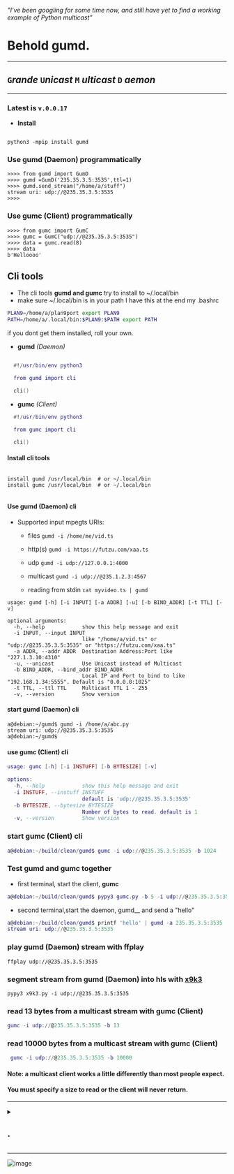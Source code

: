 <I> "I've been googling for some time now, and still have yet to find a working example of Python multicast"</I>

#  Behold gumd.

---
## `G`<I>rande</I> `U`<I>nicast</I> `M` <I>ulticast</I> `D` <I>aemon</I> 


---

### Latest is `v.0.0.17`



* __Install__

```smalltalk

python3 -mpip install gumd

```

### Use gumd (Daemon) programmatically
```py3
>>>> from gumd import GumD
>>>> gumd =GumD('235.35.3.5:3535',ttl=1)
>>>> gumd.send_stream("/home/a/stuff")
stream uri: udp://@235.35.3.5:3535
>>>>
```
### Use gumc (Client) programmatically
```py3
>>>> from gumc import GumC
>>>> gumc = GumC("udp://@235.35.3.5:3535")
>>>> data = gumc.read(8)
>>>> data
b'Helloooo'

```
## Cli tools
* The cli tools __gumd and gumc__ try to install to ~/.local/bin
* make sure ~/.local/bin is in your path I have this at the end my .bashrc 
```sh
PLAN9=/home/a/plan9port export PLAN9
PATH=/home/a/.local/bin:$PLAN9:$PATH export PATH
```
 if you dont get them installed, roll your own.
 
* __gumd__ _(Daemon)_

 ```lua

   #!/usr/bin/env python3

   from gumd import cli 

   cli()
```

* __gumc__ _(Client)_

```lua
  #!/usr/bin/env python3

  from gumc import cli 

  cli()


```
#### Install cli tools
```

install gumd /usr/local/bin  # or ~/.local/bin
install gumc /usr/local/bin  # or ~/.local/bin


```
#### __Use gumd (Daemon) cli__

   * Supported input mpegts URIs:
   
     
     * files  `gumd -i /home/me/vid.ts`
     
     * http(s) `gumd -i https://futzu.com/xaa.ts`
     
     * udp `gumd -i udp://127.0.0.1:4000`

     * multicast `gumd -i udp://@235.1.2.3:4567`
     
     * reading from stdin `cat myvideo.ts | gumd`

```smalltalk
usage: gumd [-h] [-i INPUT] [-a ADDR] [-u] [-b BIND_ADDR] [-t TTL] [-v]

optional arguments:
  -h, --help            show this help message and exit
  -i INPUT, --input INPUT
                        like "/home/a/vid.ts" or "udp://@235.35.3.5:3535" or "https://futzu.com/xaa.ts"
  -a ADDR, --addr ADDR  Destination Address:Port like "227.1.3.10:4310"
  -u, --unicast         Use Unicast instead of Multicast
  -b BIND_ADDR, --bind_addr BIND_ADDR
                        Local IP and Port to bind to like "192.168.1.34:5555". Default is "0.0.0.0:1025"
  -t TTL, --ttl TTL     Multicast TTL 1 - 255
  -v, --version         Show version

```
#### __start gumd (Daemon) cli__
```smalltalk
a@debian:~/gumd$ gumd -i /home/a/abc.py 
stream uri: udp://@235.35.3.5:3535
a@debian:~/gumd$ 
```
#### __use gumc (Client) cli__
```lua
usage: gumc [-h] [-i INSTUFF] [-b BYTESIZE] [-v]

options:
  -h, --help            show this help message and exit
  -i INSTUFF, --instuff INSTUFF
                        default is 'udp://@235.35.3.5:3535'
  -b BYTESIZE, --bytesize BYTESIZE
                        Number of bytes to read. default is 1
  -v, --version         Show version
```

### start gumc (Client) cli
```lua
a@debian:~/build/clean/gumd$ gumc -i udp://@235.35.3.5:3535 -b 1024

```
### Test gumd and gumc together
* first terminal, start the client, __gumc__
```lua
a@debian:~/build/clean/gumd$ pypy3 gumc.py -b 5 -i udp://@235.35.3.5:3535
```
* second terminal,start the daemon, gumd__ and send a "hello"
```lua
a@debian:~/build/clean/gumd$ printf 'hello' | gumd -a 235.35.3.5:3535
stream uri: udp://@235.35.3.5:3535
```
### play gumd (Daemon) stream with ffplay

```smalltalk
ffplay udp://@235.35.3.5:3535
```
### segment stream from gumd  (Daemon) into hls with [x9k3](https://github.com/futzu/x9k3)

```smalltalk
pypy3 x9k3.py -i udp://@235.35.3.5:3535
```
     
### read 13 bytes from a multicast stream with gumc (Client)
 ```lua
 gumc -i udp://@235.35.3.5:3535 -b 13
 ```
### read 10000 bytes from a multicast stream with gumc (Client)
 ```lua
  gumc -i udp://@235.35.3.5:3535 -b 10000
```
#### Note: a multicast client works a little differently than most people expect.
#### You must specify a size to read or the client will never return.
___


<details> <summary><h2> .</h2> </summary>

 Phase One: Expose the Pep Deep State
</h2> </summary>
  * [Phase One has begun](https://github.com/python/peps/compare/main...futzu:peps:main)
  
</details>


___

![image](https://user-images.githubusercontent.com/52701496/166299701-72ee908a-5053-45fc-a716-4b8ca4b1ef32.png)
